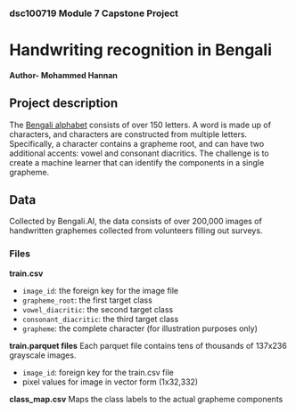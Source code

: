 ### dsc100719 Module 7 Capstone Project

# Handwriting recognition in Bengali

#### Author- Mohammed Hannan

## Project description

The <a href= https://en.wikipedia.org/wiki/Bengali_alphabet>Bengali alphabet</a> consists of over 150 letters. A word is made up of characters, and characters are constructed from multiple letters. Specifically, a character contains a grapheme root, and can have two additional accents: vowel and consonant diacritics. The challenge is to create a machine learner that can identify the components in a single grapheme.

## Data
Collected by Bengali.AI, the data consists of over 200,000 images of handwritten graphemes collected from volunteers filling out surveys.

### Files
<b>train.csv</b>
<UL>
    <LI><code>image_id</code>: the foreign key for the image file</LI>
    <LI><code>grapheme_root</code>: the first target class</LI>
    <LI><code>vowel_diacritic</code>: the second target class</LI>
    <LI><code>consonant_diacritic</code>: the third target class</LI>
    <LI><code>grapheme</code>: the complete character (for illustration purposes only)</LI>
</UL>

<b>train.parquet files</b>
Each parquet file contains tens of thousands of 137x236 grayscale images.
<UL>
    <LI><code>image_id</code>: foreign key for the train.csv file</LI>
    <LI> pixel values for image in vector form (1x32,332)</LI>
</UL>

<b>class_map.csv</b>
Maps the class labels to the actual grapheme components

